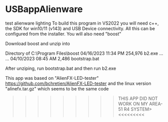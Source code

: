 # USBappAlienware
 test alienware lighting
To build this program in VS2022 you will need c++, the SDK for win10/11 (v143) and USB Device connectivity.  All this can be configured from the installer.  You will also need "boost"
 
Download boost and unzip into

 Directory of C:\Program Files\boost
04/16/2023  11:34 PM           254,976 b2.exe
...
...
04/10/2023  08:45 AM             2,486 bootstrap.bat

After unziping, run bootstrap.bat and then run b2.exe

This app was based on "AlienFX-LED-tester"
https://github.com/bchretien/AlienFX-LED-tester
and the linux version "alinefx.tar.gz" which seems to be the same code
>>>>>>>>>THIS APP DID NOT WORK ON MY AREA-51 R4 SYSTEM><<<<<<<<<